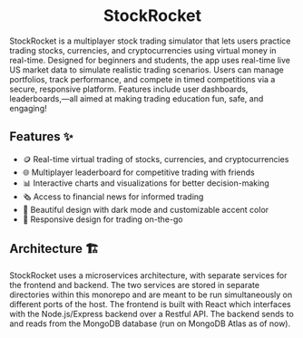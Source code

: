 <div align="center">

<h1 align="center">StockRocket</h3>
</div>

StockRocket is a multiplayer stock trading simulator that lets users practice trading stocks, currencies, and cryptocurrencies using virtual money in real-time. Designed for beginners and students, the app uses real-time live US market data to simulate realistic trading scenarios. Users can manage portfolios, track performance, and compete in timed competitions via a secure, responsive platform. Features include user dashboards, leaderboards,—all aimed at making trading education fun, safe, and engaging!

## Features ✨

- 🪙 Real-time virtual trading of stocks, currencies, and cryptocurrencies
- 🌐 Multiplayer leaderboard for competitive trading with friends
- 📊 Interactive charts and visualizations for better decision-making
- 🗞️ Access to financial news for informed trading
- 🎨 Beautiful design with dark mode and customizable accent color
- 📱 Responsive design for trading on-the-go

## Architecture 🏗️

StockRocket uses a microservices architecture, with separate services for the frontend and backend. The two services are stored in separate directories within this monorepo and are meant to be run simultaneously on different ports of the host. The frontend is built with React which interfaces with the Node.js/Express backend over a Restful API. The backend sends to and reads from the MongoDB database (run on MongoDB Atlas as of now).

